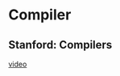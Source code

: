 # Compiler
## Stanford: Compilers
[video](https://www.bilibili.com/video/av27845355?from=search&seid=5575344312718646266)
